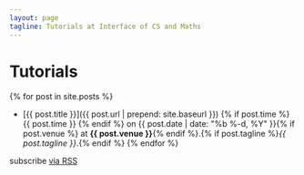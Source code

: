 ```yaml
---
layout: page
tagline: Tutorials at Interface of CS and Maths
---
```


# Tutorials

{% for post in site.posts %}
- [{{ post.title }}]({{ post.url | prepend: site.baseurl }}) {% if post.time %} {{ post.time }} {% endif %} on {{ post.date | date: "%b %-d, %Y" }}{% if post.venue %} at **{{ post.venue }}**{% endif %}.{% if post.tagline %}*{{ post.tagline }}*.{% endif %}
{% endfor %}

<p class="rss-subscribe">subscribe <a href="{{ "/feed.xml" | prepend: site.baseurl }}">via RSS</a></p>





